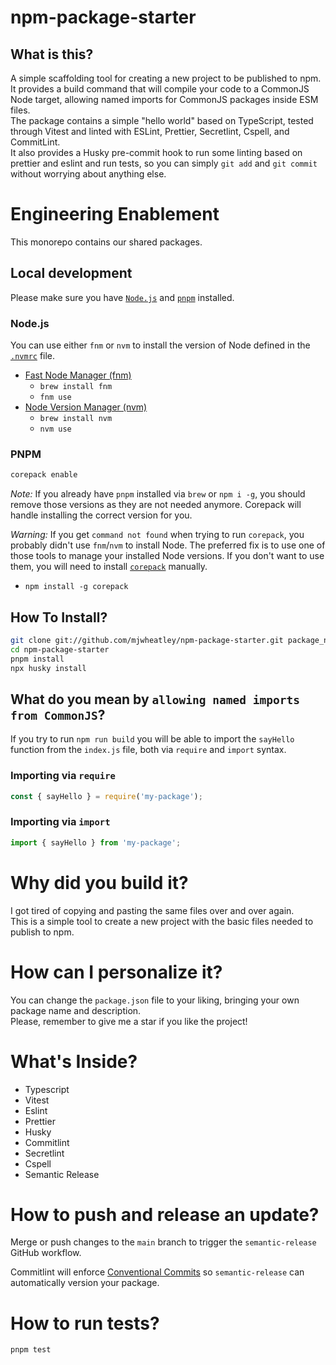 # npm-package-starter

## What is this?

A simple scaffolding tool for creating a new project to be published to npm.  
It provides a build command that will compile your code to a CommonJS Node target, allowing named imports for CommonJS packages inside ESM files.  
The package contains a simple "hello world" based on TypeScript, tested through Vitest and linted with ESLint, Prettier, Secretlint, Cspell, and CommitLint.  
It also provides a Husky pre-commit hook to run some linting based on prettier and eslint and run tests, so you can simply `git add` and `git commit` without worrying about anything else.

# Engineering Enablement

This monorepo contains our shared packages.

## Local development

Please make sure you have [`Node.js`](https://nodejs.org/) and [`pnpm`](https://pnpm.io/) installed.

### Node.js

You can use either `fnm` or `nvm` to install the version of Node defined in the [`.nvmrc`](.nvmrc) file.

- [Fast Node Manager (fnm)](https://github.com/Schniz/fnm)
  - `brew install fnm`
  - `fnm use`
- [Node Version Manager (nvm)](https://github.com/nvm-sh/nvm)
  - `brew install nvm`
  - `nvm use`

### PNPM

```sh
corepack enable
```

_Note:_ If you already have `pnpm` installed via `brew` or `npm i -g`, you should remove those versions as they are not needed anymore. Corepack will handle installing the correct version for you.

_Warning:_ If you get `command not found` when trying to run `corepack`, you probably didn't use `fnm`/`nvm` to install Node. The preferred fix is to use one of those tools to manage your installed Node versions. If you don't want to use them, you will need to install [`corepack`](https://github.com/nodejs/corepack) manually.

- `npm install -g corepack`

## How To Install?

```bash
git clone git://github.com/mjwheatley/npm-package-starter.git package_name
cd npm-package-starter
pnpm install
npx husky install
```

## What do you mean by `allowing named imports from CommonJS`?

If you try to run `npm run build` you will be able to import the `sayHello` function from the `index.js` file, both via `require` and `import` syntax.

### Importing via `require`

```js
const { sayHello } = require('my-package');
```

### Importing via `import`

```js
import { sayHello } from 'my-package';
```

# Why did you build it?

I got tired of copying and pasting the same files over and over again.  
This is a simple tool to create a new project with the basic files needed to publish to npm.

# How can I personalize it?

You can change the `package.json` file to your liking, bringing your own package name and description.  
Please, remember to give me a star if you like the project!

# What's Inside?

- Typescript
- Vitest
- Eslint
- Prettier
- Husky
- Commitlint
- Secretlint
- Cspell
- Semantic Release

# How to push and release an update?

Merge or push changes to the `main` branch to trigger the `semantic-release` GitHub workflow.

Commitlint will enforce [Conventional Commits](https://www.conventionalcommits.org/en/v1.0.0/) so `semantic-release` can automatically version your package.

# How to run tests?

```bash
pnpm test
```

